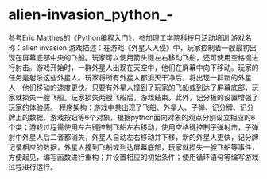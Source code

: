 # alien-invasion_python_-
参考Eric Matthes的《Python编程入门》，参加理工学院科技月活动培训
游戏名称：alien invasion
游戏描述：在游戏《外星人入侵》中，玩家控制着一艘最初出现在屏幕底部中央的飞船。玩家可以使用箭头键左右移动飞船，还可使用空格键进行射击。游戏开始时，一群外星人出现在天空中，他们在屏幕中向下移动。玩家的任务是射杀这些外星人。玩家将所有外星人都消灭干净后，将出现一群新的外星人，他们移动的速度更快。只要有外星人撞到了玩家的飞船或到达了屏幕底部，玩家就损失一艘飞船。玩家损失两艘飞船后，游戏结束。此外，记分板的设置增强了玩家的体验感。
程序架构：游戏中共出现了飞船、外星人、子弹、记分牌、记分牌上的数据、游戏按钮等6个对象，根据python面向对象的观点分别设立相应的6个类；游戏过程需使用左右键控制飞船左右移动，使用空格键控制子弹射击，子弹射中外星人后二者都消失，外星人自动左右移动并下移，新的外星人更快，记分牌记录相应的数据，外星人撞到飞船或到达屏幕底部，玩家就损失一艘飞船等事件，方便起见，编写函数进行重构；并设置相应的初始条件；使用循环语句等编写游戏过程进行运行。

